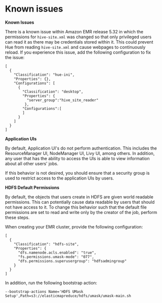 # Known issues<a name="emr-ranger-security-considerations"></a>

**Known Issues**

There is a known issue within Amazon EMR release 5\.32 in which the permissions for `hive-site.xml` was changed so that only privileged users can read it as there may be credentials stored within it\. This could prevent Hue from reading `hive-site.xml` and cause webpages to continuously reload\. If you experience this issue, add the following configuration to fix the issue:

```
[
  {
    "Classification": "hue-ini",
    "Properties": {},
    "Configurations": [
      {
        "Classification": "desktop",
        "Properties": {
          "server_group":"hive_site_reader"
         },
        "Configurations":[
        ]
      }
    ]
  }
]
```

**Application UIs**

By default, Application UI's do not perform authentication\. This includes the ResourceManager UI, NodeManager UI, Livy UI, among others\. In addition, any user that has the ability to access the UIs is able to view information about all other users' jobs\.

If this behavior is not desired, you should ensure that a security group is used to restrict access to the application UIs by users\.

**HDFS Default Permissions**

By default, the objects that users create in HDFS are given world readable permissions\. This can potentially cause data readable by users that should not have access to it\. To change this behavior such that the default file permissions are set to read and write only by the creator of the job, perform these steps\.

When creating your EMR cluster, provide the following configuration:

```
[
  {
    "Classification": "hdfs-site",
    "Properties": {
      "dfs.namenode.acls.enabled": "true",
      "fs.permissions.umask-mode": "077",
      "dfs.permissions.superusergroup": "hdfsadmingroup"
    }
  }
]
```

In addition, run the following bootstrap action:

```
--bootstrap-actions Name='HDFS UMask Setup',Path=s3://elasticmapreduce/hdfs/umask/umask-main.sh
```